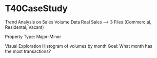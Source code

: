 # T40CaseStudy
Trend Analysis on Sales Volume Data
Real Sales --> 3 Files (Commercial, Residental, Vacant)

Property Type: Major-Minor

Visual Exploration
Histogram of volumes by month
Goal:
What month has the most transactions?
